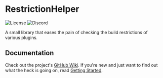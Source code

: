 # RestrictionHelper
![License](https://img.shields.io/github/license/TehBrian/RestrictionHelper)
![Discord](https://img.shields.io/discord/791861916314239006)

A small library that eases the pain of checking the build restrictions of
various plugins.

## Documentation
Check out the project's [GitHub Wiki][wiki]. If you're new and just want to find
out what the heck is going on, read [Getting Started][gs].

[wiki]: https://github.com/TehBrian/RestrictionHelper/wiki

[gs]: https://github.com/TehBrian/RestrictionHelper/wiki/Getting-Started
